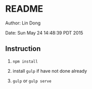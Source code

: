 # README

Author: Lin Dong

Date: Sun May 24 14:48:39 PDT 2015

## Instruction

1. `npm install`

2. install `gulp` if have not done already

3. `gulp` or `gulp serve`


